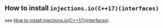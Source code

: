 
## How to install `injections.io(C++17)(interfaces)`
see [How to install injections.io(C++17)(interfaces)](https://github.com/perriera/interfaces)
